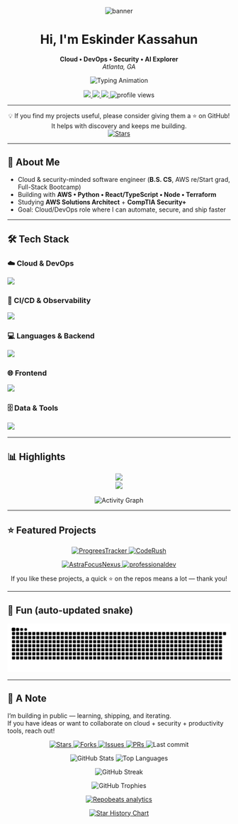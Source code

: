 <!-- Animated banner -->
<p align="center">
  <img src="https://capsule-render.vercel.app/api?type=waving&height=200&color=0:00e5ff,100:7c4dff&text=Eskinder%20Kassahun&fontSize=40&fontColor=ffffff&animation=fadeIn" alt="banner" />
</p>

<h1 align="center">Hi, I'm Eskinder Kassahun</h1>
<p align="center">
  <b>Cloud • DevOps • Security • AI Explorer</b><br/>
  <i>Atlanta, GA</i>
</p>

<!-- Typing animation -->
<p align="center">
  <img src="https://readme-typing-svg.demolab.com?font=Fira+Code&size=22&pause=1200&color=00E5FF&center=true&vCenter=true&width=700&lines=Cloud+Engineer;DevOps+Engineer;AI+Security+Explorer;Full+Stack+Developer" alt="Typing Animation" />
</p>

<!-- Social -->
<p align="center">
  <a href="https://linkedin.com/in/eskinder-kassahun">
    <img src="https://img.shields.io/badge/LinkedIn-0077B5?logo=linkedin&logoColor=white&style=for-the-badge" />
  </a>
  <a href="mailto:eskewabe185@gmail.com">
    <img src="https://img.shields.io/badge/Email-D14836?logo=gmail&logoColor=white&style=for-the-badge" />
  </a>
  <a href="https://eskinder185.github.io/eportfolio">
    <img src="https://img.shields.io/badge/Portfolio-14f195?style=for-the-badge&logo=vercel&logoColor=white" />
  </a>
  <img src="https://komarev.com/ghpvc/?username=Eskinder185&style=for-the-badge&color=00e5ff" alt="profile views"/>
</p>

---

<p align="center">
  💡 If you find my projects useful, please consider giving them a ⭐ on GitHub!  
  It helps with discovery and keeps me building.
  <br/>
  <a href="https://github.com/Eskinder185?tab=repositories">
    <img src="https://img.shields.io/github/stars/Eskinder185?style=social" alt="Stars" />
  </a>
</p>

---

## 👋 About Me
- Cloud & security-minded software engineer (**B.S. CS**, AWS re/Start grad, Full-Stack Bootcamp)
- Building with **AWS • Python • React/TypeScript • Node • Terraform**
- Studying **AWS Solutions Architect** + **CompTIA Security+**
- Goal: Cloud/DevOps role where I can automate, secure, and ship faster

---

## 🛠 Tech Stack
### ☁️ Cloud & DevOps
<p><img src="https://skillicons.dev/icons?i=aws,terraform,docker,kubernetes,linux" /></p>

### 🧪 CI/CD & Observability
<p><img src="https://skillicons.dev/icons?i=githubactions,bash,prometheus,grafana" /></p>

### 💻 Languages & Backend
<p><img src="https://skillicons.dev/icons?i=python,nodejs,express,java,cpp" /></p>

### 🌐 Frontend
<p><img src="https://skillicons.dev/icons?i=react,typescript,html,css" /></p>

### 🗄️ Data & Tools
<p><img src="https://skillicons.dev/icons?i=mongodb,postgres,git,postman" /></p>

---

## 📊 Highlights
<div align="center">
  <img src="https://streak-stats.demolab.com?user=Eskinder185&theme=tokyonight&hide_border=true" height="165" />
</div>

<div align="center">
  <img src="https://github-readme-stats.vercel.app/api/top-langs/?username=Eskinder185&layout=compact&theme=tokyonight&cache_seconds=86400" height="165" />
</div>

<!-- Activity graph -->
<p align="center">
  <img src="https://github-readme-activity-graph.vercel.app/graph?username=Eskinder185&bg_color=0d1117&color=00e5ff&line=7c4dff&point=14f195&area=true&hide_border=true" alt="Activity Graph" />
</p>

---

## ⭐ Featured Projects

<p align="center">
  <a href="https://eskinder185.github.io/ProgreesTracker/" title="ProgreesTracker — live demo">
    <img alt="ProgreesTracker" src="https://github-readme-stats.vercel.app/api/pin/?username=Eskinder185&repo=ProgreesTracker&theme=tokyonight" />
  </a>
  <a href="https://eskinder185.github.io/CodeRush/" title="CodeRush — live demo">
    <img alt="CodeRush" src="https://github-readme-stats.vercel.app/api/pin/?username=Eskinder185&repo=CodeRush&theme=tokyonight" />
  </a>
</p>

<p align="center">
  <a href="https://eskinder185.github.io/AstraFocusNexus/" title="AstraFocusNexus — live demo">
    <img alt="AstraFocusNexus" src="https://github-readme-stats.vercel.app/api/pin/?username=Eskinder185&repo=AstraFocusNexus&theme=tokyonight" />
  </a>
  <a href="https://eskinder185.github.io/professionaldev/" title="professionaldev — live demo">
    <img alt="professionaldev" src="https://github-readme-stats.vercel.app/api/pin/?username=Eskinder185&repo=professionaldev&theme=tokyonight" />
  </a>
</p>

<p align="center">
  If you like these projects, a quick ⭐ on the repos means a lot — thank you!
</p>


---

## 🐍 Fun (auto-updated snake)
<p align="center">
  <img src="https://raw.githubusercontent.com/Eskinder185/Eskinder185/output/github-contribution-grid-snake.svg" alt="Snake animation"/>
</p>

---

## 💬 A Note
I’m building in public — learning, shipping, and iterating.  
If you have ideas or want to collaborate on cloud + security + productivity tools, reach out!

<!-- ====== Repo badges row (quick signals) ====== -->
<p align="center">
  <a href="https://github.com/Eskinder185/AstraFocusNexus/stargazers">
    <img src="https://img.shields.io/github/stars/Eskinder185/AstraFocusNexus?style=for-the-badge" alt="Stars" />
  </a>
  <a href="https://github.com/Eskinder185/AstraFocusNexus/network/members">
    <img src="https://img.shields.io/github/forks/Eskinder185/AstraFocusNexus?style=for-the-badge" alt="Forks" />
  </a>
  <a href="https://github.com/Eskinder185/AstraFocusNexus/issues">
    <img src="https://img.shields.io/github/issues/Eskinder185/AstraFocusNexus?style=for-the-badge" alt="Issues" />
  </a>
  <a href="https://github.com/Eskinder185/AstraFocusNexus/pulls">
    <img src="https://img.shields.io/github/issues-pr/Eskinder185/AstraFocusNexus?style=for-the-badge" alt="PRs" />
  </a>
  <img src="https://img.shields.io/github/last-commit/Eskinder185/AstraFocusNexus?style=for-the-badge" alt="Last commit" />
</p>

<!-- ====== “Ranker”-style widgets (user-level) ====== -->
<p align="center">
  <!-- Overall stats -->
  <img
    src="https://github-readme-stats.vercel.app/api?username=Eskinder185&show_icons=true&theme=tokyonight&rank_icon=github&include_all_commits=true&count_private=true"
    alt="GitHub Stats"
    height="165"
  />
  <!-- Top languages -->
  <img
    src="https://github-readme-stats.vercel.app/api/top-langs/?username=Eskinder185&layout=compact&theme=tokyonight&langs_count=8"
    alt="Top Languages"
    height="165"
  />
</p>

<p align="center">
  <!-- Streak (activity “rank”) -->
  <img
    src="https://streak-stats.demolab.com?user=Eskinder185&theme=tokyonight&hide_border=false"
    alt="GitHub Streak"
    height="190"
  />
</p>

<p align="center">
  <!-- Trophies (gamified ranking across categories) -->
  <img
    src="https://github-profile-trophy.vercel.app/?username=Eskinder185&theme=onedark&row=1&column=6&no-bg=true&no-frame=true"
    alt="GitHub Trophies"
  />
</p>

<!-- ====== Repo analytics visual (pretty contribution heatmap) ====== -->
<p align="center">
  <a href="https://github.com/Eskinder185/AstraFocusNexus">
    <img src="https://repobeats.axiom.co/api/embed/7c3dff8a6d3b4b0f9f8a0f0f3b7f0b7f0b7f0b7f.svg" alt="Repobeats analytics" />
  </a>
</p>

<!-- ====== Star history chart (repo “ranking” over time) ====== -->
<p align="center">
  <a href="https://star-history.com/#Eskinder185/AstraFocusNexus&Date">
    <img src="https://api.star-history.com/svg?repos=Eskinder185/AstraFocusNexus&type=Date" alt="Star History Chart" />
  </a>
</p>



